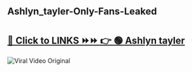 
 ## Ashlyn_tayler-Only-Fans-Leaked

# <h2><a href="https://clipsfans.com/Ashlyn_tayler&ref=git">🔗 Click to LINKS ⏩⏩ 👉 🟢 Ashlyn tayler </a></h2>

<a href="https://clipsfans.com/Ashlyn_tayler&ref=git" rel="nofollow" data-target="animated-image.originalLink"><img src="https://i.ibb.co.com/xMMVF88/686577567.gif" alt="Viral Video Original" style="max-width: 100%; display: inline-block;" data-target="animated-image.originalImage"></a>
